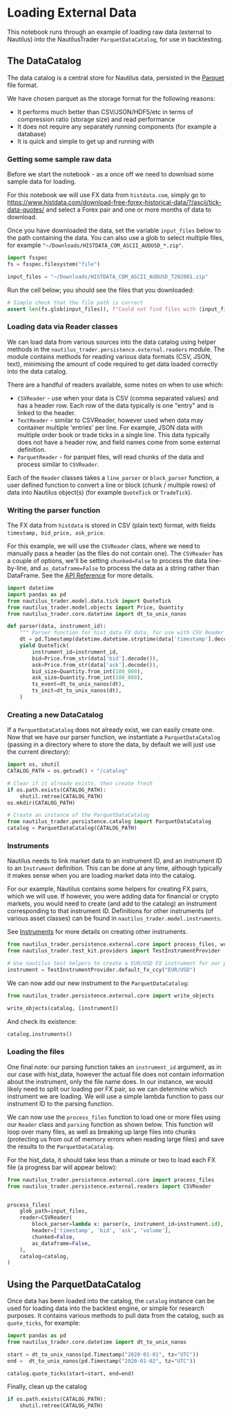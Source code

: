 # Loading External Data

This notebook runs through an example of loading raw data (external to Nautilus) into the NautilusTrader `ParquetDataCatalog`, for use in backtesting.

## The DataCatalog

The data catalog is a central store for Nautilus data, persisted in the [Parquet](https://parquet.apache.org) file format.

We have chosen parquet as the storage format for the following reasons:
- It performs much better than CSV/JSON/HDF5/etc in terms of compression ratio (storage size) and read performance
- It does not require any separately running components (for example a database)
- It is quick and simple to get up and running with

### Getting some sample raw data

Before we start the notebook - as a once off we need to download some sample data for loading.

For this notebook we will use FX data from `histdata.com`, simply go to https://www.histdata.com/download-free-forex-historical-data/?/ascii/tick-data-quotes/ and select a Forex pair and one or more months of data to download.

Once you have downloaded the data, set the variable `input_files` below to the path containing the 
data. You can also use a glob to select multiple files, for example `"~/Downloads/HISTDATA_COM_ASCII_AUDUSD_*.zip"`.

```python
import fsspec
fs = fsspec.filesystem("file")

input_files = "~/Downloads/HISTDATA_COM_ASCII_AUDUSD_T202001.zip"
```

Run the cell below; you should see the files that you downloaded:

```python
# Simple check that the file path is correct
assert len(fs.glob(input_files)), f"Could not find files with {input_files=}"
```

### Loading data via Reader classes

We can load data from various sources into the data catalog using helper methods in the 
`nautilus_trader.persistence.external.readers` module. The module contains methods for reading 
various data formats (CSV, JSON, text), minimising the amount of code required to get data loaded 
correctly into the data catalog.

There are a handful of readers available, some notes on when to use which:
- `CSVReader` - use when your data is CSV (comma separated values) and has a header row. Each row of the data typically is one "entry" and is linked to the header.
- `TextReader` - similar to CSVReader, however used when data may container multiple 'entries' per line. For example, JSON data with multiple order book or trade ticks in a single line. This data typically does not have a header row, and field names come from some external definition. 
- `ParquetReader` - for parquet files, will read chunks of the data and process similar to `CSVReader`.

Each of the `Reader` classes takes a `line_parser` or `block_parser` function, a user defined function to convert a line or block (chunk / multiple rows) of data into Nautilus object(s) (for example `QuoteTick` or `TradeTick`).

### Writing the parser function

The FX data from `histdata` is stored in CSV (plain text) format, with fields `timestamp, bid_price, ask_price`. 

For this example, we will use the `CSVReader` class, where we need to manually pass a header (as the files do not contain one). The `CSVReader` has a couple of options, we'll be setting `chunked=False` to process the data line-by-line, and `as_dataframe=False` to process the data as a string rather than DataFrame. See the [API Reference](../api_reference/persistence.md) for more details.

```python
import datetime
import pandas as pd
from nautilus_trader.model.data.tick import QuoteTick
from nautilus_trader.model.objects import Price, Quantity
from nautilus_trader.core.datetime import dt_to_unix_nanos

def parser(data, instrument_id):
    """ Parser function for hist_data FX data, for use with CSV Reader """
    dt = pd.Timestamp(datetime.datetime.strptime(data['timestamp'].decode(), "%Y%m%d %H%M%S%f"), tz='UTC')
    yield QuoteTick(
        instrument_id=instrument_id,
        bid=Price.from_str(data['bid'].decode()),
        ask=Price.from_str(data['ask'].decode()),
        bid_size=Quantity.from_int(100_000),
        ask_size=Quantity.from_int(100_000),
        ts_event=dt_to_unix_nanos(dt),
        ts_init=dt_to_unix_nanos(dt),
    )
```

### Creating a new DataCatalog

If a `ParquetDataCatalog` does not already exist, we can easily create one. 
Now that we have our parser function, we instantiate a `ParquetDataCatalog` (passing in a directory where to store the data, by default we will just use the current directory):

```python
import os, shutil
CATALOG_PATH = os.getcwd() + "/catalog"

# Clear if it already exists, then create fresh
if os.path.exists(CATALOG_PATH):
    shutil.rmtree(CATALOG_PATH)
os.mkdir(CATALOG_PATH)
```

```python
# Create an instance of the ParquetDataCatalog
from nautilus_trader.persistence.catalog import ParquetDataCatalog
catalog = ParquetDataCatalog(CATALOG_PATH)
```

### Instruments

Nautilus needs to link market data to an instrument ID, and an instrument ID to an `Instrument` 
definition. This can be done at any time, although typically it makes sense when you are loading 
market data into the catalog.

For our example, Nautilus contains some helpers for creating FX pairs, which we will use. If
however, you were adding data for financial or crypto markets, you would need to create (and add to 
the catalog) an instrument corresponding to that instrument ID. Definitions for other 
instruments (of various asset classes) can be found in `nautilus_trader.model.instruments`.

See [Instruments](./instruments.md) for more details on creating other instruments.

```python
from nautilus_trader.persistence.external.core import process_files, write_objects
from nautilus_trader.test_kit.providers import TestInstrumentProvider

# Use nautilus test helpers to create a EUR/USD FX instrument for our purposes
instrument = TestInstrumentProvider.default_fx_ccy("EUR/USD")
```

We can now add our new instrument to the `ParquetDataCatalog`:

```python
from nautilus_trader.persistence.external.core import write_objects

write_objects(catalog, [instrument])
```

And check its existence:

```python
catalog.instruments()
```

<!-- #region -->
### Loading the files 

One final note: our parsing function takes an `instrument_id` argument, as in our case with 
hist_data, however the actual file does not contain information about the instrument, only the file name 
does. In our instance, we would likely need to split our loading per FX pair, so we can determine 
which instrument we are loading. We will use a simple lambda function to pass our instrument ID to 
the parsing function.

We can now use the `process_files` function to load one or more files using our `Reader` class and 
`parsing` function as shown below. This function will loop over many files, as well as breaking up 
large files into chunks (protecting us from out of memory errors when reading large files) and save 
the results to the `ParquetDataCatalog`.

For the hist_data, it should take less than a minute or two to load each FX file (a progress bar 
will appear below):
<!-- #endregion -->

```python
from nautilus_trader.persistence.external.core import process_files
from nautilus_trader.persistence.external.readers import CSVReader


process_files(
    glob_path=input_files,
    reader=CSVReader(
        block_parser=lambda x: parser(x, instrument_id=instrument.id), 
        header=['timestamp', 'bid', 'ask', 'volume'],
        chunked=False, 
        as_dataframe=False,
    ),
    catalog=catalog,
)
```

## Using the ParquetDataCatalog

Once data has been loaded into the catalog, the `catalog` instance can be used for loading data into 
the backtest engine, or simple for research purposes. It contains various methods to pull data from 
the catalog, such as `quote_ticks`, for example:

```python
import pandas as pd
from nautilus_trader.core.datetime import dt_to_unix_nanos

start = dt_to_unix_nanos(pd.Timestamp("2020-01-01", tz="UTC"))
end =  dt_to_unix_nanos(pd.Timestamp("2020-01-02", tz="UTC"))

catalog.quote_ticks(start=start, end=end)
```

Finally, clean up the catalog

```python
if os.path.exists(CATALOG_PATH):
    shutil.rmtree(CATALOG_PATH)
```
